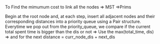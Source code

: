 To Find the mimumum cost to link all the nodes
=> MST
=>Prims

Begin at the root node and, at each step, insert all adjacent nodes and their corresponding distances into a priority queue
using a Pair structure.
Everytime we pop out from the priority_queue, we compare if the current total spent time is bigger than the dis or not
=> Use the max(total_time, dis)
=> and for the next distance = curr_node_dis + next_dis
